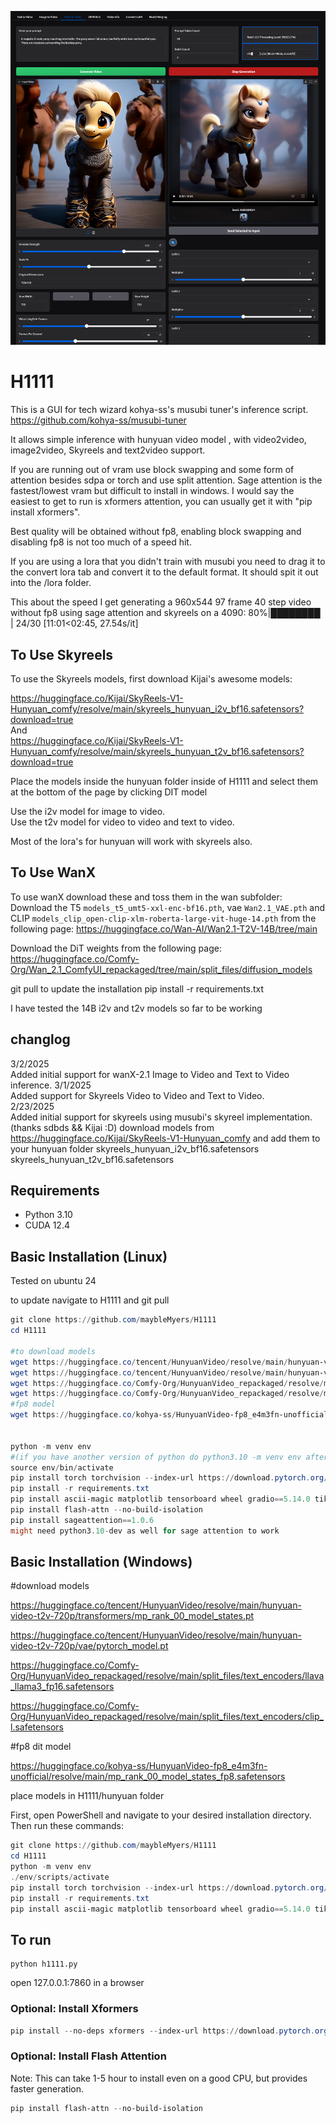 ![GUI Screenshot](images/screenshot.png)

# H1111



This is a GUI for tech wizard kohya-ss's musubi tuner's inference script.
https://github.com/kohya-ss/musubi-tuner

It allows simple inference with hunyuan video model , with video2video, image2video, Skyreels and text2video support.

If you are running out of vram use block swapping and some form of attention besides sdpa or torch and use split attention. Sage attention is the fastest/lowest vram but difficult to install in windows. I would say the easiest to get to run is xformers attention, you can usually get it with "pip install xformers".

Best quality will be obtained without fp8, enabling block swapping and disabling fp8 is not too much of a speed hit.

If you are using a lora that you didn't train with musubi you need to drag it to the convert lora tab and convert it to the default format. It should spit it out into the /lora folder.

This about the speed I get generating a 960x544 97 frame 40 step video without fp8 using sage attention and skyreels on a 4090: 80%|████████  | 24/30 [11:01<02:45, 27.54s/it]

## To Use Skyreels

To use the Skyreels models, first download Kijai's awesome models:

https://huggingface.co/Kijai/SkyReels-V1-Hunyuan_comfy/resolve/main/skyreels_hunyuan_i2v_bf16.safetensors?download=true  
And  
https://huggingface.co/Kijai/SkyReels-V1-Hunyuan_comfy/resolve/main/skyreels_hunyuan_t2v_bf16.safetensors?download=true  

Place the models inside the hunyuan folder inside of H1111 and select them at the bottom of the page by clicking DIT model

Use the i2v model for image to video.  
Use the t2v model for video to video and text to video.

Most of the lora's for hunyuan will work with skyreels also.

## To Use WanX

To use wanX download these and toss them in the wan subfolder:
Download the T5 `models_t5_umt5-xxl-enc-bf16.pth`, vae `Wan2.1_VAE.pth` and CLIP `models_clip_open-clip-xlm-roberta-large-vit-huge-14.pth` from the following page: https://huggingface.co/Wan-AI/Wan2.1-T2V-14B/tree/main  

Download the DiT weights from the following page: https://huggingface.co/Comfy-Org/Wan_2.1_ComfyUI_repackaged/tree/main/split_files/diffusion_models  

git pull to update the installation
pip install -r requirements.txt

I have tested the 14B i2v and t2v models so far to be working

## changlog

3/2/2025  
    Added initial support for wanX-2.1 Image to Video and Text to Video inference.
3/1/2025  
    Added support for Skyreels Video to Video and Text to Video.   
2/23/2025  
    Added initial support for skyreels using musubi's skyreel implementation. (thanks  sdbds && Kijai :D)
download models from https://huggingface.co/Kijai/SkyReels-V1-Hunyuan_comfy and add them to your hunyuan folder
skyreels_hunyuan_i2v_bf16.safetensors
skyreels_hunyuan_t2v_bf16.safetensors

## Requirements

- Python 3.10
- CUDA 12.4

## Basic Installation (Linux)

Tested on ubuntu 24

to update navigate to H1111 and git pull

```powershell
git clone https://github.com/maybleMyers/H1111
cd H1111

#to download models
wget https://huggingface.co/tencent/HunyuanVideo/resolve/main/hunyuan-video-t2v-720p/transformers/mp_rank_00_model_states.pt -P hunyuan
wget https://huggingface.co/tencent/HunyuanVideo/resolve/main/hunyuan-video-t2v-720p/vae/pytorch_model.pt -P hunyuan
wget https://huggingface.co/Comfy-Org/HunyuanVideo_repackaged/resolve/main/split_files/text_encoders/llava_llama3_fp16.safetensors -P hunyuan
wget https://huggingface.co/Comfy-Org/HunyuanVideo_repackaged/resolve/main/split_files/text_encoders/clip_l.safetensors -P hunyuan
#fp8 model
wget https://huggingface.co/kohya-ss/HunyuanVideo-fp8_e4m3fn-unofficial/resolve/main/mp_rank_00_model_states_fp8.safetensors -P hunyuan


python -m venv env
#(if you have another version of python do python3.10 -m venv env after you install it with sudo apt install python3.10 python3.10-venv python3.10-distutils)
source env/bin/activate
pip install torch torchvision --index-url https://download.pytorch.org/whl/cu124 
pip install -r requirements.txt
pip install ascii-magic matplotlib tensorboard wheel gradio==5.14.0 tiktoken ffmpeg ffmpeg-python
pip install flash-attn --no-build-isolation
pip install sageattention==1.0.6
might need python3.10-dev as well for sage attention to work

```

## Basic Installation (Windows)

#download models

https://huggingface.co/tencent/HunyuanVideo/resolve/main/hunyuan-video-t2v-720p/transformers/mp_rank_00_model_states.pt

https://huggingface.co/tencent/HunyuanVideo/resolve/main/hunyuan-video-t2v-720p/vae/pytorch_model.pt

https://huggingface.co/Comfy-Org/HunyuanVideo_repackaged/resolve/main/split_files/text_encoders/llava_llama3_fp16.safetensors

https://huggingface.co/Comfy-Org/HunyuanVideo_repackaged/resolve/main/split_files/text_encoders/clip_l.safetensors

#fp8 dit model

https://huggingface.co/kohya-ss/HunyuanVideo-fp8_e4m3fn-unofficial/resolve/main/mp_rank_00_model_states_fp8.safetensors

place models in H1111/hunyuan folder

First, open PowerShell and navigate to your desired installation directory. Then run these commands:

```powershell
git clone https://github.com/maybleMyers/H1111
cd H1111
python -m venv env
./env/scripts/activate
pip install torch torchvision --index-url https://download.pytorch.org/whl/cu124 
pip install -r requirements.txt
pip install ascii-magic matplotlib tensorboard wheel gradio==5.14.0 tiktoken ffmpeg ffmpeg-python

```

## To run

```
python h1111.py
```

open 127.0.0.1:7860 in a browser

### Optional: Install Xformers
```powershell
pip install --no-deps xformers --index-url https://download.pytorch.org/whl/cu124
```

### Optional: Install Flash Attention
Note: This can take 1-5 hour to install even on a good CPU, but provides faster generation.
```powershell
pip install flash-attn --no-build-isolation
```
```